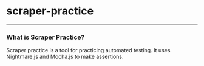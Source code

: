 # scraper-practice

---

### What is Scraper Practice?

Scraper practice is a tool for practicing automated testing. It uses Nightmare.js and Mocha.js
to make assertions.
